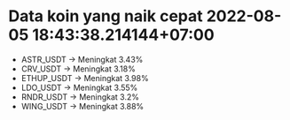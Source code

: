 # Data koin yang naik cepat 2022-08-05 18:43:38.214144+07:00

* ASTR_USDT -> Meningkat 3.43%
* CRV_USDT -> Meningkat 3.18%
* ETHUP_USDT -> Meningkat 3.98%
* LDO_USDT -> Meningkat 3.55%
* RNDR_USDT -> Meningkat 3.2%
* WING_USDT -> Meningkat 3.88%
